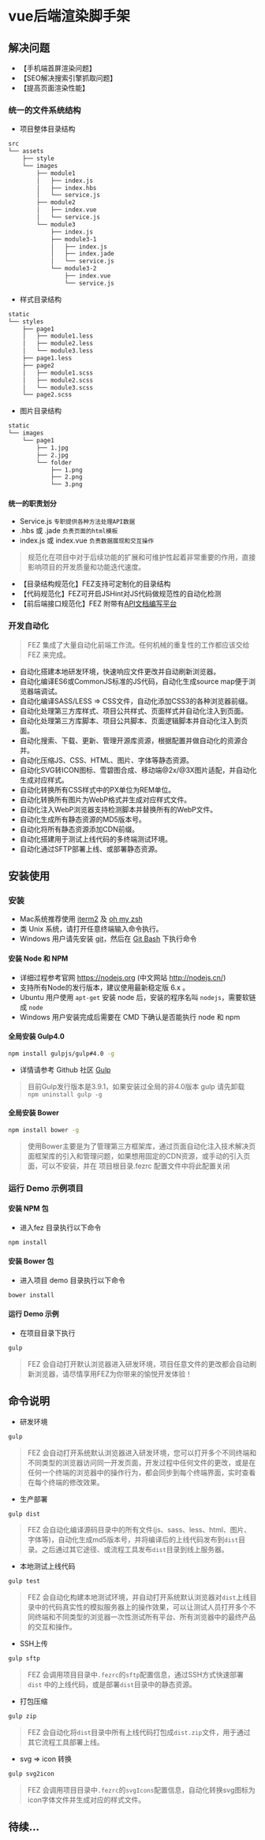 # vue后端渲染脚手架

## 解决问题
- 【手机端首屏渲染问题】
- 【SEO解决搜索引擎抓取问题】
- 【提高页面渲染性能】

### 统一的文件系统结构

- 项目整体目录结构

````bash
src
└── assets
    ├── style
    └── images
        ├── module1
        │   ├── index.js
        │   ├── index.hbs
        │   └── service.js
        ├── module2
        │   ├── index.vue
        │   └── service.js
        └── module3
            ├── index.js
            ├── module3-1
            │   ├── index.js
            │   ├── index.jade
            │   └── service.js
            └── module3-2
                ├── index.vue
                └── service.js
````

- 样式目录结构

````bash
static
└── styles
    ├── page1
    │   ├── module1.less
    │   ├── module2.less
    │   └── module3.less
    ├── page1.less
    ├── page2
    │   ├── module1.scss
    │   ├── module2.scss
    │   └── module3.scss
    └── page2.scss
````

- 图片目录结构

````bash
static
└── images
    └── page1
        ├── 1.jpg
        ├── 2.jpg
        └── folder
            ├── 1.png
            ├── 2.png
            └── 3.png
````

#### 统一的职责划分

- Service.js `专职提供各种方法处理API数据`
- .hbs 或 .jade `负责页面的html模板`
- index.js 或 index.vue `负责数据展现和交互操作`

> 规范化在项目中对于后续功能的扩展和可维护性起着非常重要的作用，直接影响项目的开发质量和功能迭代速度。

- 【目录结构规范化】FEZ支持可定制化的目录结构
- 【代码规范化】FEZ可开启JSHint对JS代码做规范性的自动化检测
- 【前后端接口规范化】FEZ 附带有[API文档编写平台](http://doc.hestudy.com)

### 开发自动化

> FEZ 集成了大量自动化前端工作流。任何机械的重复性的工作都应该交给 FEZ 来完成。

- 自动化搭建本地研发环境，快速响应文件更改并自动刷新浏览器。
- 自动化编译ES6或CommonJS标准的JS代码，自动化生成source map便于浏览器端调试。
- 自动化编译SASS/LESS => CSS文件，自动化添加CSS3的各种浏览器前缀。
- 自动化处理第三方库样式、项目公共样式、页面样式并自动化注入到页面。
- 自动化处理第三方库脚本、项目公共脚本、页面逻辑脚本并自动化注入到页面。
- 自动化搜索、下载、更新、管理开源库资源，根据配置并做自动化的资源合并。
- 自动化压缩JS、CSS、HTML、图片、字体等静态资源。
- 自动化SVG转ICON图标、雪碧图合成、移动端@2x/@3X图片适配，并自动化生成对应样式。
- 自动化转换所有CSS样式中的PX单位为REM单位。
- 自动化转换所有图片为WebP格式并生成对应样式文件。
- 自动化注入WebP浏览器支持检测脚本并替换所有的WebP文件。
- 自动化生成所有静态资源的MD5版本号。
- 自动化将所有静态资源添加CDN前缀。
- 自动化搭建用于测试上线代码的多终端测试环境。
- 自动化通过SFTP部署上线、或部署静态资源。


## 安装使用

### 安装

- Mac系统推荐使用 [iterm2](http://iterm2.com/) 及 [oh my zsh](http://ohmyz.sh/)
- 类 Unix 系统，请打开任意终端输入命令执行。
- Windows 用户请先安装 [git](http://git-scm.com/)，然后在 [Git Bash](http://git-for-windows.github.io/) 下执行命令

#### 安装 Node 和 NPM

- 详细过程参考官网 https://nodejs.org (中文网站 http://nodejs.cn/)
- 支持所有Node的发行版本，建议使用最新稳定版 6.x 。
- Ubuntu 用户使用 `apt-get` 安装 node 后，安装的程序名叫 `nodejs`，需要软链成 `node`
- Windows 用户安装完成后需要在 CMD 下确认是否能执行 node 和 npm

#### 全局安装 Gulp4.0

```bash
npm install gulpjs/gulp#4.0 -g
```

- 详情请参考 Github 社区 [Gulp](https://github.com/gulpjs/gulp)

> 目前Gulp发行版本是3.9.1，如果安装过全局的非4.0版本 gulp 请先卸载 `npm uninstall gulp -g`

#### 全局安装 Bower

```bash
npm install bower -g
```
> 使用Bower主要是为了管理第三方框架库，通过页面自动化注入技术解决页面框架库的引入和管理问题，如果想用固定的CDN资源，或手动的引入页面，可以不安装，并在 项目根目录.fezrc 配置文件中将此配置关闭

### 运行 Demo 示例项目

#### 安装 NPM 包

- 进入fez 目录执行以下命令

```bash
npm install
```

#### 安装 Bower 包
- 进入项目 demo 目录执行以下命令

```bash
bower install
```

#### 运行 Demo 示例

- 在项目目录下执行

```bash
gulp
```

> FEZ 会自动打开默认浏览器进入研发环境，项目任意文件的更改都会自动刷新浏览器，请尽情享用FEZ为你带来的愉悦开发体验！

## 命令说明

- 研发环境

````bash
gulp
````

> FEZ 会自动打开系统默认浏览器进入研发环境，您可以打开多个不同终端和不同类型的浏览器访问同一开发页面，开发过程中任何文件的更改，或是在任何一个终端的浏览器中的操作行为，都会同步到每个终端界面，实时查看在每个终端的修改效果。

- 生产部署

````bash
gulp dist
````

> FEZ 会自动化编译源码目录中的所有文件(js、sass、less、html、图片、字体等)，自动化生成md5版本号，并将编译后的上线代码发布到`dist`目录。之后通过其它途径、或流程工具发布`dist`目录到线上服务器。

- 本地测试上线代码

````bash
gulp test
````

> FEZ 会自动化构建本地测试环境，并自动打开系统默认浏览器对`dist`上线目录中的代码真实性的模拟服务器上的操作效果，可以让测试人员打开多个不同终端和不同类型的浏览器一次性测试所有平台、所有浏览器中的最终产品的交互和操作。

- SSH上传

````bash
gulp sftp
````

> FEZ 会调用项目目录中`.fezrc`的`sftp`配置信息，通过SSH方式快速部署`dist` 中的上线代码，或是部署`dist`目录中的静态资源。

- 打包压缩

````bash
gulp zip
````

> FEZ 会自动化将`dist`目录中所有上线代码打包成`dist.zip`文件，用于通过其它流程工具部署上线。

- svg => icon 转换

````bash
gulp svg2icon
````
> FEZ 会调用项目目录中`.fezrc`的`svgIcons`配置信息，自动化转换svg图标为icon字体文件并生成对应的样式文件。

## 待续...




